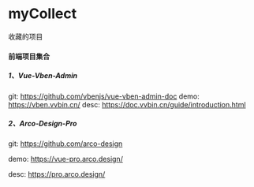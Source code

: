 # myCollect
收藏的项目


#### 前端项目集合

##### 1、Vue-Vben-Admin

git: https://github.com/vbenjs/vue-vben-admin-doc
demo: https://vben.vvbin.cn/
desc: https://doc.vvbin.cn/guide/introduction.html

##### 2、Arco-Design-Pro

git: https://github.com/arco-design

demo: https://vue-pro.arco.design/

desc: https://pro.arco.design/
